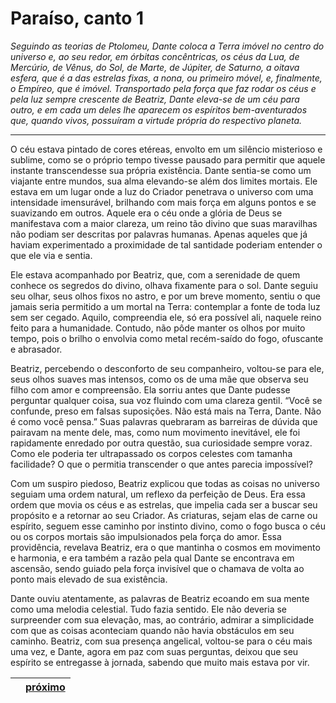 # Paraíso, canto 1

_Seguindo as teorias de Ptolomeu, Dante coloca a Terra imóvel no centro do universo e, ao seu redor, em órbitas concêntricas, os céus da Lua, de Mercúrio, de Vênus, do Sol, de Marte, de Júpiter, de Saturno, a oitava esfera, que é a das estrelas fixas, a nona, ou primeiro móvel, e, finalmente, o Empíreo, que é imóvel. Transportado pela força que faz rodar os céus e pela luz sempre crescente de Beatriz, Dante eleva-se de um céu para outro, e em cada um deles lhe aparecem os espíritos bem-aventurados que, quando vivos, possuíram a virtude própria do respectivo planeta._

---

O céu estava pintado de cores etéreas, envolto em um silêncio misterioso e sublime, como se o próprio tempo tivesse pausado para permitir que aquele instante transcendesse sua própria existência. Dante sentia-se como um viajante entre mundos, sua alma elevando-se além dos limites mortais. Ele estava em um lugar onde a luz do Criador penetrava o universo com uma intensidade imensurável, brilhando com mais força em alguns pontos e se suavizando em outros. Aquele era o céu onde a glória de Deus se manifestava com a maior clareza, um reino tão divino que suas maravilhas não podiam ser descritas por palavras humanas. Apenas aqueles que já haviam experimentado a proximidade de tal santidade poderiam entender o que ele via e sentia.

Ele estava acompanhado por Beatriz, que, com a serenidade de quem conhece os segredos do divino, olhava fixamente para o sol. Dante seguiu seu olhar, seus olhos fixos no astro, e por um breve momento, sentiu o que jamais seria permitido a um mortal na Terra: contemplar a fonte de toda luz sem ser cegado. Aquilo, compreendia ele, só era possível ali, naquele reino feito para a humanidade. Contudo, não pôde manter os olhos por muito tempo, pois o brilho o envolvia como metal recém-saído do fogo, ofuscante e abrasador.

Beatriz, percebendo o desconforto de seu companheiro, voltou-se para ele, seus olhos suaves mas intensos, como os de uma mãe que observa seu filho com amor e compreensão. Ela sorriu antes que Dante pudesse perguntar qualquer coisa, sua voz fluindo com uma clareza gentil. “Você se confunde, preso em falsas suposições. Não está mais na Terra, Dante. Não é como você pensa.” Suas palavras quebraram as barreiras de dúvida que pairavam na mente dele, mas, como num movimento inevitável, ele foi rapidamente enredado por outra questão, sua curiosidade sempre voraz. Como ele poderia ter ultrapassado os corpos celestes com tamanha facilidade? O que o permitia transcender o que antes parecia impossível?

Com um suspiro piedoso, Beatriz explicou que todas as coisas no universo seguiam uma ordem natural, um reflexo da perfeição de Deus. Era essa ordem que movia os céus e as estrelas, que impelia cada ser a buscar seu propósito e a retornar ao seu Criador. As criaturas, sejam elas de carne ou espírito, seguem esse caminho por instinto divino, como o fogo busca o céu ou os corpos mortais são impulsionados pela força do amor. Essa providência, revelava Beatriz, era o que mantinha o cosmos em movimento e harmonia, e era também a razão pela qual Dante se encontrava em ascensão, sendo guiado pela força invisível que o chamava de volta ao ponto mais elevado de sua existência.

Dante ouviu atentamente, as palavras de Beatriz ecoando em sua mente como uma melodia celestial. Tudo fazia sentido. Ele não deveria se surpreender com sua elevação, mas, ao contrário, admirar a simplicidade com que as coisas aconteciam quando não havia obstáculos em seu caminho. Beatriz, com sua presença angelical, voltou-se para o céu mais uma vez, e Dante, agora em paz com suas perguntas, deixou que seu espírito se entregasse à jornada, sabendo que muito mais estava por vir.

|  | [próximo](/c_paraiso/2/README.md) |
|----------|---------|